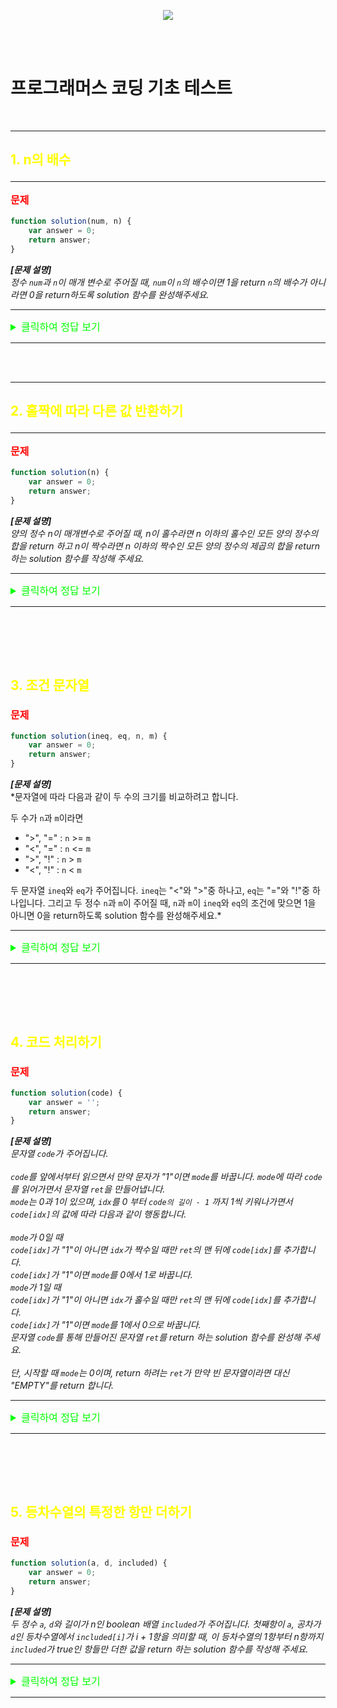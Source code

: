 <p align="center">
  <img src="https://file.newswire.co.kr/data/datafile2/thumb_640/2022/07/1994211446_20220703180818_7260737807.jpg">
</p>
<br /><br />

# 프로그래머스 코딩 기초 테스트

<br />

---
## <p style="color:yellow;">1. n의 배수</p>
---
**<p style="color:red; font-size:16px;">문제</p>**

```javascript
function solution(num, n) {
    var answer = 0;
    return answer;
}
```

__*[문제 설명]*__<br />
*정수 `num`과 `n`이 매개 변수로 주어질 때, `num`이 `n`의 배수이면 1을 return `n`의 배수가 아니라면 0을 return하도록 solution 함수를 완성해주세요.*<br />


---

<details>
<summary style="color:lime; font-size:16px;">클릭하여 정답 보기</summary>
<div markdown="1"><br />

```javascript
function solution(num, n) {
    //num % n 의 값이 0일 때는 정확하게 비교하고 삼항연산자를 사용하여 처리
    const answer = num % n === 0 ? 1 : 0;
    return answer;
}
```
**<span style="font-size:20px; color:tomato">🧐 공부한 것 정리</span>**

>앞서 배운 삼함연산자를 이용하여 처리하였다

>`"=="` 연산자는 느슨한 동등 비교(Loose Equality Comparison)를 수행합니다.<br /> 
이 연산자를 사용하면 두 값이 같은 값으로 간주되는 조건이 몇 가지 있습니다.<br />
>   * 두 값이 같은 자료형이면 값의 내용이 같아야 합니다.<br />
>   * 두 값이 다른 자료형이면 자동으로 타입 변환을 수행하여 비교합니다.
<br />

>`"==="` 연산자는 엄격한 동등 비교(Strict Equality Comparison)를 수행합니다. <br />이 연산자를 사용하면 두 값이 완전히 같은지 비교하며, 자료형과 값이 모두 같아야 true를 반환합니다. 

>~~조금씩 늘어가고 있는 거 같다..~~

</div>
</details>


---

<br /><br />

---
## <p style="color:yellow;">2. 홀짝에 따라 다른 값 반환하기</p>
---

**<p style="color:red; font-size:16px;">문제</p>**

```javascript
function solution(n) {
    var answer = 0;
    return answer;
}
```

__*[문제 설명]*__<br />
*양의 정수 n이 매개변수로 주어질 때, n이 홀수라면 n 이하의 홀수인 모든 양의 정수의 합을 return 하고 n이 짝수라면 n 이하의 짝수인 모든 양의 정수의 제곱의 합을 return 하는 solution 함수를 작성해 주세요.*


---

<details>
<summary style="color:lime; font-size:16px;">클릭하여 정답 보기</summary>
<div markdown="1">

```javascript
function solution(n) {
    var answer = 0;
    // 조건문으로 n 이 홀수일때를 판별
    if ( n % 2 === 1 ) {
        // 반복문으로 n 이 홀수면 i를 1 로 할당하고 n 보다 작거나 같을 때까지 +2씩 증가
        for (let i = 1; i <= n; i += 2) {
            // 반복문의 조건의 부합한 모든 값을 더한 값 i를 answer에 추가
            answer += i
        }
    // 또 다른 조건으로 n 이 짝수일때
    } else if ( n % 2 === 0 ) {
        // 반복문으로 n이 짝수면 i를 2로 할당하고 n 보다 작거나 같을 때까지 +2씩 증가
        for (let i = 2; i <= n; i += 2)
            // 조건에 부합한 모든 i 는 2제곱을 한 뒤 값을 더해 answer 에 추가
            answer += i**2
    }
    return answer;
}
```
**<span style="font-size:20px; color:tomato">🧐 공부한 것 정리</span>**

>`더하기 할당 연산자(+=)` 는 오른쪽 피연산자의 값을 변수에 더한 결과를 다시 변수에 할당

>`거듭제곱 연산자(**)`는 왼쪽 피연산자를 밑, 오른쪽 피연산자를 지수로 한 값을 구한다


</div>
</details>


---
<br /><br />
---

## <p style="color:yellow;">3. 조건 문자열</p>

**<p style="color:red; font-size:16px;">문제</p>**

```javascript
function solution(ineq, eq, n, m) {
    var answer = 0;
    return answer;
}
```

__*[문제 설명]*__<br />
*문자열에 따라 다음과 같이 두 수의 크기를 비교하려고 합니다.

두 수가 `n`과 `m`이라면<br />

* ">", "=" : `n` >= `m`<br />
* "<", "=" : `n` <= `m`<br />
* ">", "!" : `n` > `m`<br />
* "<", "!" : `n` < `m`<br />

두 문자열 `ineq`와 `eq`가 주어집니다. `ineq`는 "<"와 ">"중 하나고, `eq`는 "="와 "!"중 하나입니다. 그리고 두 정수 `n`과 `m`이 주어질 때, `n`과 `m`이 `ineq`와 `eq`의 조건에 맞으면 1을 아니면 0을 return하도록 solution 함수를 완성해주세요.*

---

<details>
<summary style="color:lime; font-size:16px;">클릭하여 정답 보기</summary>
<div markdown="1"><br />

```javascript
function solution(ineq, eq, n, m) {
    var answer = 0;
    // 조건문으로 각 변수를 비교 
    if ((ineq === ">" && n > m ) || (ineq === "<" && n < m) || (ineq === "!" && n !== m)) {
        answer = 1;    
    } else if ((eq === "=" && n === m)) {
        answer = 1;
    }
      
    return answer;
}

```
**<span style="font-size:20px; color:tomato">🧐 공부한 것 정리</span>**
>조건문의 `논리연산자 AND (&&)`를 사용하여 모든 연산이 참일 때의 조건을 

> `OR(||)`  인수 중 하나라도 true이면 true를 반환하고, 그렇지 않으면 false를 반환


</div>
</details>


------
<br /><br />
---

## <p style="color:yellow;">4. 코드 처리하기</p>

**<p style="color:red; font-size:16px;">문제</p>**

```javascript
function solution(code) {
    var answer = '';
    return answer;
}
```

__*[문제 설명]*__<br />
*문자열 `code`가 주어집니다. <br />
<br />
`code`를 앞에서부터 읽으면서 만약 문자가 "1"이면 `mode`를 바꿉니다. `mode`에 따라 `code`를 읽어가면서 문자열 `ret`을 만들어냅니다.<br />
`mode`는 0과 1이 있으며, `idx`를 0 부터 `code의 길이 - 1` 까지 1씩 키워나가면서 `code[idx]`의 값에 따라 다음과 같이 행동합니다.<br />
<br />
`mode`가 0일 때<br />
`code[idx]`가 "1"이 아니면 `idx`가 짝수일 때만 `ret`의 맨 뒤에 `code[idx]`를 추가합니다.<br />
`code[idx]`가 "1"이면 `mode`를 0에서 1로 바꿉니다.<br />
`mode`가 1일 때<br />
`code[idx]`가 "1"이 아니면 `idx`가 홀수일 때만 `ret`의 맨 뒤에 `code[idx]`를 추가합니다.<br />
`code[idx]`가 "1"이면 `mode`를 1에서 0으로 바꿉니다.<br />
문자열 `code`를 통해 만들어진 문자열 `ret`를 return 하는 solution 함수를 완성해 주세요.<br />
<br />
단, 시작할 때 `mode`는 0이며, return 하려는 `ret`가 만약 빈 문자열이라면 대신 "EMPTY"를 return 합니다.*

---

<details>
<summary style="color:lime; font-size:16px;">클릭하여 정답 보기</summary>
<div markdown="1"><br />

```javascript
function solution(code) {
    let ret = '';
    
    // mode의 초기값 설정
    let mode = 0;
    
    for (let i = 0; i < code.length; i++) {
        // 조건문으로 mode의 값을 설정
        if (mode === 0) {
            if (code[i] !== "1" && i % 2 === 0) {
                ret += code[i];
            } else if (code[i] === "1") {
                mode = 1;
            }
        } else if (mode === 1) {
             if (code[i] !== "1" && i % 2 === 1) {
                ret += code[i];
            } else if (code[i] === "1") {
                mode = 0;
            }
        }
    }
    if (ret === '') {
        ret = "EMPTY";
    }
    return ret;
}
```
**<span style="font-size:20px; color:tomato">🧐 공부한 것 정리</span>**
>조건문 너무 난잡한거 같아서 다른 방법의 풀이를 찾아보니

```javascript
if (code[i] === "1") {
      mode = 1 - mode;
    } else if ((mode === 0 && i % 2 === 0) || (mode === 1 && i % 2 === 1)) {
      ret += code[i];
    }
```
>이렇게 조건문을 짤수도 있었다<br />
초기 `mode` 의 값을 `0`으로 설정했으니 추가 조건문에서 값을 할당하여 간단하게 처리할 수 있었다
</div>
</details>


---
<br /><br />
---
## <p style="color:yellow;">5. 등차수열의 특정한 항만 더하기</p>

**<p style="color:red; font-size:16px;">문제</p>**

```javascript
function solution(a, d, included) {
    var answer = 0;
    return answer;
}
```

__*[문제 설명]*__<br />
*두 정수 `a`, `d`와 길이가 n인 boolean 배열 `included`가 주어집니다. 첫째항이 `a`, 공차가 `d`인 등차수열에서 `included[i]`가 i + 1항을 의미할 때, 이 등차수열의 1항부터 n항까지 `included`가 true인 항들만 더한 값을 return 하는 solution 함수를 작성해 주세요.*

---

<details>
<summary style="color:lime; font-size:16px;">클릭하여 정답 보기</summary>
<div markdown="1"><br />

```javascript
function solution(a, d, included) {
    var answer = 0;

    // 반복문으로 included 의 배열의 길이 까지 실행
    for (let i = 0; i < included.length; i++) {
        // 조건문으로 included index가 true 일 때
        if (included[i]) {
            answer += a + i * d;
        }
    }
    return answer;
}
```
**<span style="font-size:20px; color:tomato">🧐 공부한 것 정리</span>**
>문제의 수열을 알고있다면 쉬울수도...
</div>
</details>


---